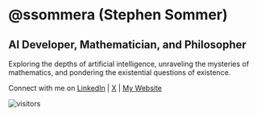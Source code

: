 # @ssommera (Stephen Sommer)
## AI Developer, Mathematician, and Philosopher
<!-- AI Scientist, Mathematician, and Philosopher-->

Exploring the depths of artificial intelligence, unraveling the mysteries of mathematics, and pondering the existential questions of existence.

Connect with me on [LinkedIn](https://www.linkedin.com/in/stephen-sommer-0a6bb0164/) | [X](https://twitter.com/kassotstone) | [My Website](https://www.ssommer.tech)

![visitors](https://vbr.nathanchung.dev/badge?page_id=ssommera.ssommera&color=00cf00)

<!--
**ssommera/ssommera** is a ✨ _special_ ✨ repository because its `README.md` (this file) appears on your GitHub profile.

Here are some ideas to get you started:

- 🔭 I’m currently working on ...
- 🌱 I’m currently learning ...
- 👯 I’m looking to collaborate on ...
- 🤔 I’m looking for help with ...
- 💬 Ask me about ...
- 📫 How to reach me: ...
- 😄 Pronouns: ...
- ⚡ Fun fact: ...
-->
